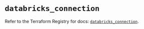 # `databricks_connection`

Refer to the Terraform Registry for docs: [`databricks_connection`](https://registry.terraform.io/providers/databricks/databricks/1.43.0/docs/resources/connection).
